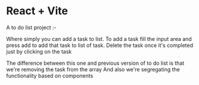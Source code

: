 # React + Vite

A to do list project :- 

Where simply you can add a task to list.
To add a task fill the input area and press add to add that task to list of task.
Delete the task once it's completed just by clicking on the task

The difference between this one and previous version of to do list is that we're removing the task from the array 
And also we're segregating the functionality based on components